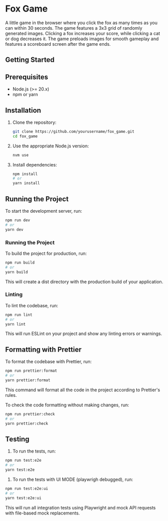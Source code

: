 # Fox Game

A little game in the browser where you click the fox as many times as you can within 30 seconds. The game features a 3x3 grid of randomly generated images. Clicking a fox increases your score, while clicking a cat or dog decreases it. The game preloads images for smooth gameplay and features a scoreboard screen after the game ends.

## Getting Started

## Prerequisites

- Node.js (>= 20.x)
- npm or yarn

## Installation

1. Clone the repository:
    ```bash
    git clone https://github.com/yourusername/fox_game.git
    cd fox_game
    ```
3. Use the appropriate Node.js version:    
    ```bash 
    nvm use
    ```

2. Install dependencies:
    ```bash 
    npm install
    # or
    yarn install
    ```
  
## Running the Project
  To start the development server, run:
  ```bash
  npm run dev
  # or
  yarn dev
  ```
  
### Running the Project
To build the project for production, run:
```bash
npm run build
# or
yarn build
```
This will create a dist directory with the production build of your application.

### Linting
To lint the codebase, run:
```bash
npm run lint
# or
yarn lint
```
This will run ESLint on your project and show any linting errors or warnings.

## Formatting with Prettier
To format the codebase with Prettier, run:
```bash
npm run prettier:format
# or
yarn prettier:format
```

This command will format all the code in the project according to Prettier's rules.

To check the code formatting without making changes, run:
```bash
npm run prettier:check
# or
yarn prettier:check
```

## Testing
1. To run the tests, run:
```bash
npm run test:e2e
# or
yarn test:e2e
```
1. To run the tests with UI MODE (playwrigh debugged), run:
```bash
npm run test:e2e:ui
# or
yarn test:e2e:ui
```

This will run all integration tests using Playwright and mock API requests with file-based mock replacements.
